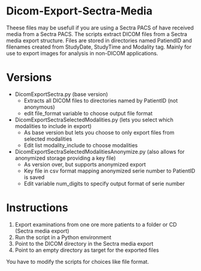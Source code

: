# Dicom-Export-Sectra-Media
Theese files may be usefull if you are using a Sectra PACS of have received media from a Sectra PACS. The scripts extract DICOM files from a Sectra media export structure. 
Files are stored in directories named PatiendID and filenames created from StudyDate, StudyTime and Modality tag. Mainly for use to export images for analysis in non-DICOM applications.

# Versions
- DicomExportSectra.py (base version)
  - Extracts all DICOM files to directories named by PatientID (not anonymous)
  - edit file_format variable to choose output file format
- DicomExportSectraSelectedModalities.py (lets you select which modalities to include in export)
  - As base version but lets you choose to only export files from selected modalities
  - Edit list modality_include to choose modalities  
- DicomExportSectraSelectedModalitiesAnonymize.py (also allows for anonymized storage providing a key file)
  - As version over, but supports anonymized export
  - Key file in csv format mapping anonymized serie number to PatientID is saved
  - Edit variable num_digits to specify output format of serie number    

# Instructions
1) Export examinations from one ore more patients to a folder or CD (Sectra media export)
2) Run the script in a Python environment
3) Point to the DICOM directory in the Sectra media export
4) Point to an empty directory as target for the exported files

You have to modify the scripts for choices like file format.

